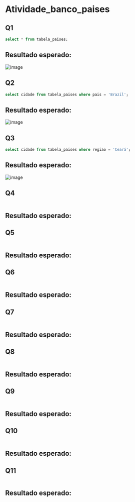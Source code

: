 # Atividade_banco_paises
## Q1
```sql
select * from tabela_paises;
```
## Resultado esperado:
![image](https://github.com/KalelOliveira/Atividade_banco_paises/assets/116455659/69d2ff56-67ee-413c-9f4e-0ce3b0ee2ef9)

## Q2
```sql
select cidade from tabela_paises where pais = 'Brazil';
```
## Resultado esperado:

![image](https://github.com/KalelOliveira/Atividade_banco_paises/assets/116455659/84a9be9b-3295-42b0-a04f-b27ee675324b)

## Q3 
```sql
select cidade from tabela_paises where regiao = 'Ceará';
```
## Resultado esperado:
![image](https://github.com/KalelOliveira/Atividade_banco_paises/assets/116455659/e0003157-24c7-43aa-82f1-076f971300c7)

## Q4
```sql

```
## Resultado esperado:

## Q5
```sql

```
## Resultado esperado:
## Q6
```sql

```
## Resultado esperado:
## Q7
```sql

```
## Resultado esperado:
## Q8
```sql

```
## Resultado esperado:
## Q9
```sql

```
## Resultado esperado:
## Q10
```sql

```
## Resultado esperado:
## Q11
```sql

```
## Resultado esperado:

